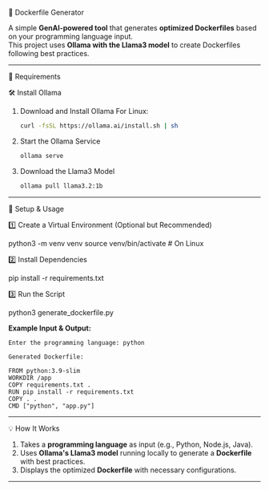  🐳 Dockerfile Generator

A simple **GenAI-powered tool** that generates **optimized Dockerfiles** based on your programming language input.\
This project uses **Ollama with the Llama3 model** to create Dockerfiles following best practices.

---

 📌 Requirements

 🛠 Install Ollama

1. Download and Install Ollama
   For Linux:

   ```sh
   curl -fsSL https://ollama.ai/install.sh | sh
   ```



2. Start the Ollama Service

   ```sh
   ollama serve
   ```

3. Download the Llama3 Model

   ```sh
   ollama pull llama3.2:1b
   ```

---

🚀 Setup & Usage

1️⃣ Create a Virtual Environment (Optional but Recommended)


python3 -m venv venv
source venv/bin/activate  # On Linux


2️⃣ Install Dependencies


pip install -r requirements.txt


3️⃣ Run the Script


python3 generate_dockerfile.py


**Example Input & Output:**

```
Enter the programming language: python

Generated Dockerfile:

FROM python:3.9-slim
WORKDIR /app
COPY requirements.txt .
RUN pip install -r requirements.txt
COPY . .
CMD ["python", "app.py"]
```

---

💡 How It Works

1. Takes a **programming language** as input (e.g., Python, Node.js, Java).
2. Uses **Ollama's Llama3 model** running locally to generate a **Dockerfile** with best practices.
3. Displays the optimized **Dockerfile** with necessary configurations.

---



